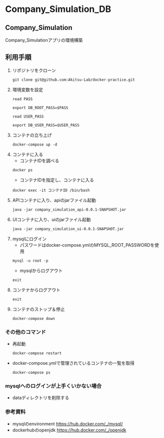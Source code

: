 # Company_Simulation_DB

## Company_Simulation
Company_Simulationアプリの環境構築
## 利用手順
1. リポジトリをクローン
    ```shell
   git clone git@github.com:Akitsu-Lab/docker-practice.git
    ```
2. 環境変数を設定
   ```shell
   read PASS
   ```
   ```shell
   export DB_ROOT_PASS=$PASS
   ```
   ```shell
   read USER_PASS
   ```
   ```shell
   export DB_USER_PASS=$USER_PASS
   ```
3. コンテナの立ち上げ
    ```shell
    docker-compose up -d
    ```
4. コンテナに入る
    - コンテナIDを調べる
    ```shell
    docker ps 
    ```
    - コンテナIDを指定し、コンテナに入る
    ```shell
    docker exec -it コンテナID /bin/bash
    ```
5. APIコンテナに入り、apiのjarファイル起動
   ```shell
   java -jar company_simulation_api-0.0.1-SNAPSHOT.jar
   ```
6. UIコンテナに入り、uiのjarファイル起動
   ```shell
   java -jar company_simulation_ui-0.0.1-SNAPSHOT.jar
   ```
6. mysqlにログイン
    - パスワードはdocker-compose.ymlのMYSQL_ROOT_PASSWORDを使用
    ```shell
    mysql -u root -p
    ```
    - mysqlからログアウト
    ```shell
    exit
    ```
7. コンテナからログアウト
    ```shell
    exit
    ```
8. コンテナのストップ＆停止
    ```shell
    docker-compose down
    ```

### その他のコマンド
- 再起動
    ```shell
    docker-compose restart
    ```
- docker-compose.ymlで管理されているコンテナの一覧を取得
    ```shell
    docker-compose ps
    ```
  
### mysqlへのログインが上手くいかない場合
- dataディレクトリを削除する

### 参考資料
- mysqlのenvironment
  https://hub.docker.com/_/mysql/
- dockerhubのopenjdk
  https://hub.docker.com/_/openjdk